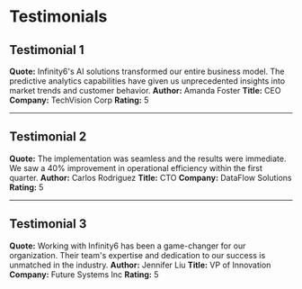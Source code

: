 # Testimonials

## Testimonial 1
**Quote:** Infinity6's AI solutions transformed our entire business model. The predictive analytics capabilities have given us unprecedented insights into market trends and customer behavior.
**Author:** Amanda Foster
**Title:** CEO
**Company:** TechVision Corp
**Rating:** 5

---

## Testimonial 2
**Quote:** The implementation was seamless and the results were immediate. We saw a 40% improvement in operational efficiency within the first quarter.
**Author:** Carlos Rodriguez
**Title:** CTO
**Company:** DataFlow Solutions
**Rating:** 5

---

## Testimonial 3
**Quote:** Working with Infinity6 has been a game-changer for our organization. Their team's expertise and dedication to our success is unmatched in the industry.
**Author:** Jennifer Liu
**Title:** VP of Innovation
**Company:** Future Systems Inc
**Rating:** 5